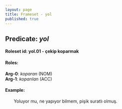```yaml
---
layout: page
title: Frameset - yol
published: true
---
```

<h2>Predicate: <i>yol</i></h2>
<h4>Roleset id: yol.01 - çekip koparmak<br>
<h4>Roles:</h4>
<b>Arg-0</b>: <i>koparan</i>  (NOM) <br>
<b>Arg-1</b>: <i>koparılan</i>  (ACC) <br>
<h4>Example:</h4>
&emsp;&emsp;Yoluyor mu, ne yapıyor bilmem, pişik suratlı olmuş.<br><br>

